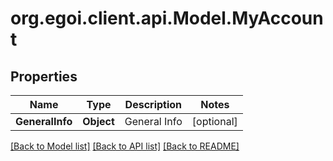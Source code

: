 # org.egoi.client.api.Model.MyAccount
## Properties

Name | Type | Description | Notes
------------ | ------------- | ------------- | -------------
**GeneralInfo** | **Object** | General Info | [optional] 

[[Back to Model list]](../README.md#documentation-for-models) [[Back to API list]](../README.md#documentation-for-api-endpoints) [[Back to README]](../README.md)

